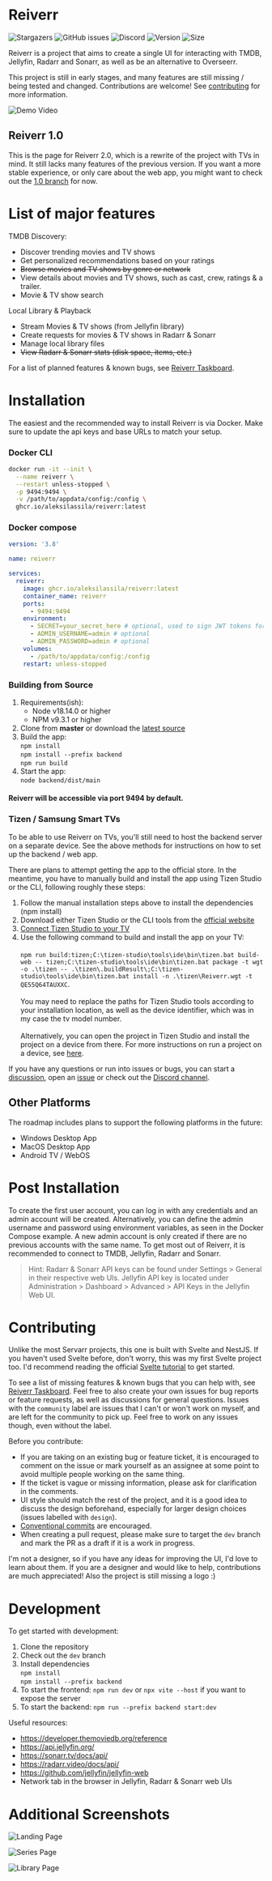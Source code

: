 # Reiverr

![Stargazers](https://img.shields.io/github/stars/aleksilassila/reiverr)
![GitHub issues](https://img.shields.io/github/issues/aleksilassila/reiverr)
![Discord](https://img.shields.io/discord/923259625145524354)
![Version](https://ghcr-badge.egpl.dev/aleksilassila/reiverr/latest_tag?color=%2344cc11&ignore=latest&label=version&trim=)
![Size](https://ghcr-badge.egpl.dev/aleksilassila/reiverr/size?color=%2344cc11&tag=latest&label=image+size&trim=)

Reiverr is a project that aims to create a single UI for interacting with TMDB, Jellyfin, Radarr and Sonarr, as well as
be an alternative to Overseerr.

This project is still in early stages, and many features are still missing / being tested and changed.
Contributions are welcome! See [contributing](#Contributing) for more information.

![Demo Video](images/reiverr-demo.gif)

## Reiverr 1.0

This is the page for Reiverr 2.0, which is a rewrite of the project with TVs in mind.
It still lacks many features of the previous version. If you want a more stable experience,
or only care about the web app, you might want to check out the
[1.0 branch](https://github.com/aleksilassila/reiverr/tree/reiverr-1.0) for now.

# List of major features

TMDB Discovery:

- Discover trending movies and TV shows
- Get personalized recommendations based on your ratings
- ~~Browse movies and TV shows by genre or network~~
- View details about movies and TV shows, such as cast, crew, ratings & a trailer.
- Movie & TV show search

Local Library & Playback

- Stream Movies & TV shows (from Jellyfin library)
- Create requests for movies & TV shows in Radarr & Sonarr
- Manage local library files
- ~~View Radarr & Sonarr stats (disk space, items, etc.)~~
  
For a list of planned features & known bugs, see [Reiverr Taskboard](https://github.com/users/aleksilassila/projects/5).

# Installation

The easiest and the recommended way to install Reiverr is via Docker. Make sure to update the api keys and base URLs to match your setup.

### Docker CLI

```sh
docker run -it --init \
  --name reiverr \
  --restart unless-stopped \
  -p 9494:9494 \
  -v /path/to/appdata/config:/config \
  ghcr.io/aleksilassila/reiverr:latest
```

### Docker compose

```yaml
version: '3.8'

name: reiverr

services:
  reiverr:
    image: ghcr.io/aleksilassila/reiverr:latest
    container_name: reiverr
    ports:
      - 9494:9494
    environment:
      - SECRET=your_secret_here # optional, used to sign JWT tokens for authentication. If not set, sessions will not persist between server restarts. Use a random string.
      - ADMIN_USERNAME=admin # optional
      - ADMIN_PASSWORD=admin # optional
    volumes:
      - /path/to/appdata/config:/config
    restart: unless-stopped
```

### Building from Source

1. Requirements(ish):
   - Node v18.14.0 or higher
   - NPM v9.3.1 or higher
2. Clone from **master** or download the [latest source](https://github.com/aleksilassila/reiverr/releases)
3. Build the app:\
   `npm install`\
   `npm install --prefix backend`\
   `npm run build`
4. Start the app:\
   `node backend/dist/main`

#### Reiverr will be accessible via port 9494 by default.

### Tizen / Samsung Smart TVs

To be able to use Reiverr on TVs, you'll still need to host the backend server on a separate device.
See the above methods for instructions on how to set up the backend / web app.

There are plans to attempt getting the app to the official store. In the meantime, you have to manually build and install
the app using Tizen Studio or the CLI, following roughly these steps:

1. Follow the manual installation steps above to install the dependencies (npm install)
2. Download either Tizen Studio or the CLI tools from the [official website](https://developer.tizen.org/development/tizen-studio/download)
3. [Connect Tizen Studio to your TV](https://developer.samsung.com/smarttv/develop/getting-started/using-sdk/tv-device.html)
4. Use the following command to build and install the app on your TV:\
\
`npm run build:tizen;C:\tizen-studio\tools\ide\bin\tizen.bat build-web -- tizen;C:\tizen-studio\tools\ide\bin\tizen.bat package -t wgt -o .\tizen -- .\tizen\.buildResult\;C:\tizen-studio\tools\ide\bin\tizen.bat install -n .\tizen\Reiverr.wgt -t QE55Q64TAUXXC`.\
\
You may need to replace the paths for Tizen Studio tools according to your installation location, as well as the device identifier, which was in my case the tv model number.\
\
Alternatively, you can open the project in Tizen Studio and install the project on a device from there. For more instructions on run a project on a device, see [here](https://docs.tizen.org/application/web/get-started/tv/first-samsung-tv-app/#run-on-a-target-device).

If you have any questions or run into issues or bugs, you can start a [discussion](https://github.com/aleksilassila/reiverr/discussions),
open an [issue](https://github.com/aleksilassila/reiverr/issues)
or check out the [Discord channel](https://discord.gg/enypPQh6pz).

## Other Platforms

The roadmap includes plans to support the following platforms in the future:

- Windows Desktop App
- MacOS Desktop App
- Android TV / WebOS

# Post Installation

To create the first user account, you can log in with any credentials and an admin account will be created.
Alternatively, you can define the admin username and password using environment variables,
as seen in the Docker Compose example. A new admin account is only created if there are no previous accounts with the same name.
To get most out of Reiverr, it is recommended to connect to TMDB, Jellyfin, Radarr and Sonarr.

> Hint: Radarr & Sonarr API keys can be found under Settings > General in their respective web UIs.
> Jellyfin API key is located under Administration > Dashboard > Advanced > API Keys in the Jellyfin Web UI.


# Contributing

Unlike the most Servarr projects, this one is built with Svelte and NestJS. If you haven't used Svelte before,
don't worry, this was my first Svelte project too. I'd recommend reading the official [Svelte tutorial](https://learn.svelte.dev/tutorial/welcome-to-svelte) to
get started.

To see a list of missing features & known bugs that you can help with,
see [Reiverr Taskboard](https://github.com/users/aleksilassila/projects/7). Feel free to also create your own
issues for bug reports or feature requests, as well as discussions for general questions.
Issues with the `community` label are issues that I can't or won't work on myself, and are
left for the community to pick up. Feel free to work on any issues though, even without the label.

Before you contribute:

- If you are taking on an existing bug or feature ticket, it is encouraged to comment on the issue or mark yourself
  as an assignee at some point to avoid multiple people working on the same thing.
- If the ticket is vague or missing information, please ask for clarification in the comments.
- UI style should match the rest of the project, and it is a good idea to discuss the design beforehand,
  especially for larger design choices (issues labelled with `design`).
- [Conventional commits](https://www.conventionalcommits.org/en/v1.0.0/) are encouraged.
- When creating a pull request, please make sure to target the `dev` branch and mark the PR as a draft if it is
  a work in progress.

I'm not a designer, so if you have any ideas for improving the UI, I'd love to learn about them.
If you are a designer and would like to help, contributions are much appreciated! Also the project
is still missing a logo :)

# Development

To get started with development:

1. Clone the repository
2. Check out the `dev` branch
3. Install dependencies\
   `npm install`\
   `npm install --prefix backend`
4. To start the frontend: `npm run dev` or `npx vite --host` if you want to expose the server
5. To start the backend: `npm run --prefix backend start:dev`

Useful resources:

- https://developer.themoviedb.org/reference
- https://api.jellyfin.org/
- https://sonarr.tv/docs/api/
- https://radarr.video/docs/api/
- https://github.com/jellyfin/jellyfin-web
- Network tab in the browser in Jellyfin, Radarr & Sonarr web UIs

# Additional Screenshots

![Landing Page](images/screenshot-1.png)

![Series Page](images/screenshot-2.png)

![Library Page](images/screenshot-3.png)
